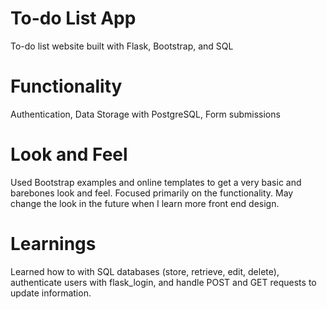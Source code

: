 # To-do List App
 To-do list website built with Flask, Bootstrap, and SQL 

# Functionality 
Authentication, Data Storage with PostgreSQL, Form submissions 

# Look and Feel 
Used Bootstrap examples and online templates to get a very basic and barebones look and feel. Focused primarily on the functionality. May change the look in the future when I learn more front end design. 

# Learnings
Learned how to with SQL databases (store, retrieve, edit, delete), authenticate users with flask_login, and handle POST and GET requests to update information.  

